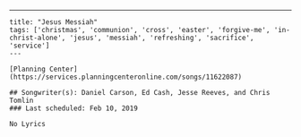 ---
    title: "Jesus Messiah"
    tags: ['christmas', 'communion', 'cross', 'easter', 'forgive-me', 'in-christ-alone', 'jesus', 'messiah', 'refreshing', 'sacrifice', 'service']
    ---

    [Planning Center](https://services.planningcenteronline.com/songs/11622087)

    ## Songwriter(s): Daniel Carson, Ed Cash, Jesse Reeves, and Chris Tomlin
    ### Last scheduled: Feb 10, 2019          

    No Lyrics
    